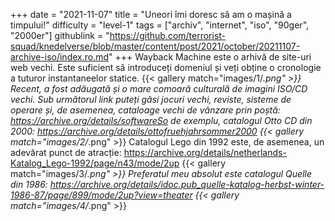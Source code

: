+++
date = "2021-11-07"
title = "Uneori îmi doresc să am o mașină a timpului!"
difficulty = "level-1"
tags = ["archiv", "internet", "iso", "90ger", "2000er"]
githublink = "https://github.com/terrorist-squad/knedelverse/blob/master/content/post/2021/october/20211107-archive-iso/index.ro.md"
+++
Wayback Machine este o arhivă de site-uri web vechi. Este suficient să introduceți domeniul și veți obține o cronologie a tuturor instantaneelor statice.
{{< gallery match="images/1/*.png" >}}
Recent, a fost adăugată și o mare comoară culturală de imagini ISO/CD vechi. Sub următorul link puteți găsi jocuri vechi, reviste, sisteme de operare și, de asemenea, cataloage vechi de vânzare prin poștă: https://archive.org/details/softwareSo de exemplu, catalogul Otto CD din 2000: https://archive.org/details/ottofruehjahrsommer2000
{{< gallery match="images/2/*.png" >}}
Catalogul Lego din 1992 este, de asemenea, un adevărat punct de atracție: https://archive.org/details/netherlands-Katalog_Lego-1992/page/n43/mode/2up
{{< gallery match="images/3/*.png" >}}
Preferatul meu absolut este catalogul Quelle din 1986: https://archive.org/details/idoc.pub_quelle-katalog-herbst-winter-1986-87/page/899/mode/2up?view=theater
{{< gallery match="images/4/*.png" >}}
